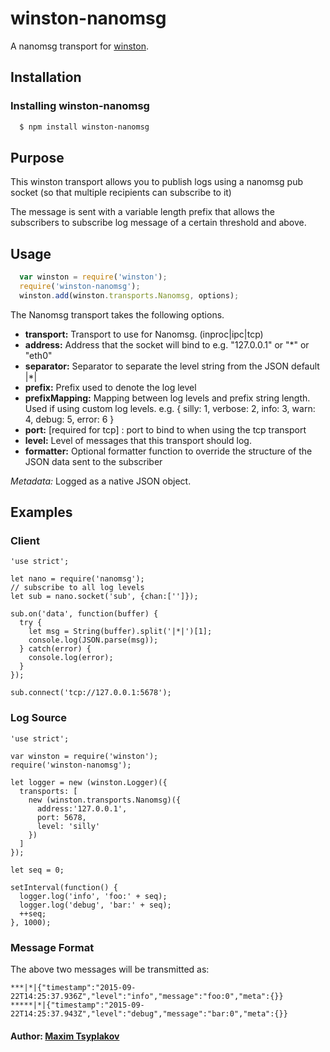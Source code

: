 # winston-nanomsg

A nanomsg transport for [winston][0].

## Installation

### Installing winston-nanomsg

``` bash
  $ npm install winston-nanomsg
```

## Purpose

This winston transport allows you to publish logs using a nanomsg pub socket (so that multiple recipients can subscribe to it)

The message is sent with a variable length prefix that allows the subscribers to subscribe log message of a certain threshold and above.

## Usage
``` js
  var winston = require('winston');  
  require('winston-nanomsg');  
  winston.add(winston.transports.Nanomsg, options);
```

The Nanomsg transport takes the following options.

* __transport:__ Transport to use for Nanomsg. (inproc|ipc|tcp)
* __address:__ Address that the socket will bind to e.g. "127.0.0.1" or "*" or "eth0" 
* __separator:__ Separator to separate the level string from the JSON default |*|
* __prefix:__ Prefix used to denote the log level
* __prefixMapping:__ Mapping between log levels and prefix string length. Used if using custom log levels. e.g. { silly: 1, verbose: 2, info: 3, warn: 4, debug: 5, error: 6 }
* __port:__ [required for tcp] : port to bind to when using the tcp transport  
* __level:__ Level of messages that this transport should log.
* __formatter:__ Optional formatter function to override the structure of the JSON data sent to the subscriber

*Metadata:* Logged as a native JSON object.

## Examples

### Client 
```
'use strict';

let nano = require('nanomsg');
// subscribe to all log levels
let sub = nano.socket('sub', {chan:['']});

sub.on('data', function(buffer) {
  try {
    let msg = String(buffer).split('|*|')[1];
    console.log(JSON.parse(msg));
  } catch(error) {
    console.log(error);
  }
});

sub.connect('tcp://127.0.0.1:5678');
```

### Log Source

```
'use strict';

var winston = require('winston');
require('winston-nanomsg');

let logger = new (winston.Logger)({
  transports: [
    new (winston.transports.Nanomsg)({
      address:'127.0.0.1',
      port: 5678,
      level: 'silly'
    })
  ]
});

let seq = 0;

setInterval(function() {
  logger.log('info', 'foo:' + seq);
  logger.log('debug', 'bar:' + seq);
  ++seq;
}, 1000);

```

### Message Format

The above two messages will be transmitted as:

```
***|*|{"timestamp":"2015-09-22T14:25:37.936Z","level":"info","message":"foo:0","meta":{}}
*****|*|{"timestamp":"2015-09-22T14:25:37.943Z","level":"debug","message":"bar:0","meta":{}}
```

#### Author: [Maxim Tsyplakov](http://twitter.com/yoshenori)

[0]: https://github.com/indexzero/winston

